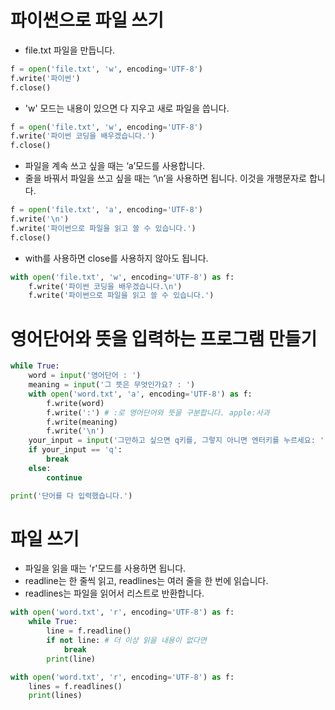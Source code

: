 # 파이썬으로 파일 쓰기
* file.txt 파일을 만듭니다.
```python
f = open('file.txt', 'w', encoding='UTF-8')
f.write('파이썬')
f.close()
```

* 'w' 모드는 내용이 있으면 다 지우고 새로 파일을 씁니다.
```python
f = open('file.txt', 'w', encoding='UTF-8')
f.write('파이썬 코딩을 배우겠습니다.')
f.close()
```

* 파일을 계속 쓰고 싶을 때는 ‘a’모드를 사용합니다.
* 줄을 바꿔서 파일을 쓰고 싶을 때는 ‘\n’을 사용하면 됩니다. 이것을 개행문자로 합니다.
```python
f = open('file.txt', 'a', encoding='UTF-8')
f.write('\n')
f.write('파이썬으로 파일을 읽고 쓸 수 있습니다.')
f.close()
```

* with를 사용하면 close를 사용하지 않아도 됩니다. 
```python
with open('file.txt', 'w', encoding='UTF-8') as f:
    f.write('파이썬 코딩을 배우겠습니다.\n')
    f.write('파이썬으로 파일을 읽고 쓸 수 있습니다.')
```

# 영어단어와 뜻을 입력하는 프로그램 만들기
```python
while True:   
    word = input('영어단어 : ')
    meaning = input('그 뜻은 무엇인가요? : ')
    with open('word.txt', 'a', encoding='UTF-8') as f:
        f.write(word) 
        f.write(':') # :로 영어단어와 뜻을 구분합니다. apple:사과
        f.write(meaning)
        f.write('\n')              
    your_input = input('그만하고 싶으면 q키를, 그렇지 아니면 엔터키를 누르세요: ')
    if your_input == 'q':
        break
    else:
        continue

print('단어를 다 입력했습니다.')
```

# 파일 쓰기
* 파일을 읽을 때는 'r'모드를 사용하면 됩니다.
* readline는 한 줄씩 읽고, readlines는 여러 줄을 한 번에 읽습니다.
* readlines는 파일을 읽어서 리스트로 반환합니다.
```python
with open('word.txt', 'r', encoding='UTF-8') as f:
    while True:
        line = f.readline()
        if not line: # 더 이상 읽을 내용이 없다면
            break
        print(line)

with open('word.txt', 'r', encoding='UTF-8') as f:
    lines = f.readlines()
    print(lines)
```
